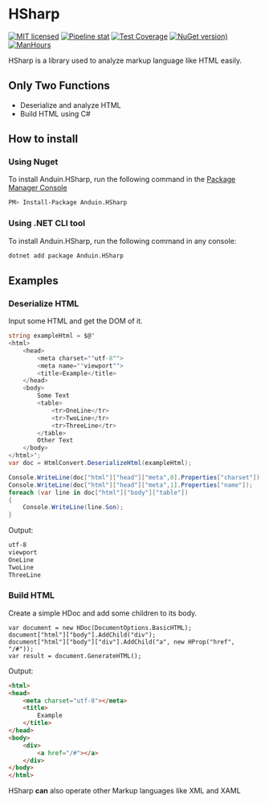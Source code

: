 # HSharp

[![MIT licensed](https://img.shields.io/badge/license-MIT-blue.svg)](https://gitlab.aiursoft.cn/anduin/hsharp/-/blob/master/LICENSE)
[![Pipeline stat](https://gitlab.aiursoft.cn/anduin/hsharp/badges/master/pipeline.svg)](https://gitlab.aiursoft.cn/anduin/hsharp/-/pipelines)
[![Test Coverage](https://gitlab.aiursoft.cn/anduin/hsharp/badges/master/coverage.svg)](https://gitlab.aiursoft.cn/anduin/hsharp/-/pipelines)
[![NuGet version)](https://img.shields.io/nuget/v/Anduin.HSharp.svg)](https://www.nuget.org/packages/Anduin.HSharp/)
[![ManHours](https://manhours.aiursoft.cn/r/gitlab.aiursoft.cn/anduin/hsharp.svg)](https://gitlab.aiursoft.cn/anduin/hsharp/-/commits/master?ref_type=heads)

HSharp is a library used to analyze markup language like HTML easily.

## Only Two Functions

* Deserialize and analyze HTML
* Build HTML using C#

## How to install

### Using Nuget

To install Anduin.HSharp, run the following command in the [Package Manager Console](https://docs.nuget.org/docs/start-here/using-the-package-manager-console)

````bash
PM> Install-Package Anduin.HSharp
````

### Using .NET CLI tool

To install Anduin.HSharp, run the following command in any console:

````bash
dotnet add package Anduin.HSharp
````

## Examples

### Deserialize HTML

Input some HTML and get the DOM of it.

````csharp
string exampleHtml = $@"
<html>
    <head>
        <meta charset=""utf-8"">
        <meta name=""viewport"">
        <title>Example</title>
    </head>
    <body>
        Some Text
        <table>
            <tr>OneLine</tr>
            <tr>TwoLine</tr>
            <tr>ThreeLine</tr>
        </table>
        Other Text
    </body>
</html>";
var doc = HtmlConvert.DeserializeHtml(exampleHtml);

Console.WriteLine(doc["html"]["head"]["meta",0].Properties["charset"]);
Console.WriteLine(doc["html"]["head"]["meta",1].Properties["name"]);
foreach (var line in doc["html"]["body"]["table"])
{
    Console.WriteLine(line.Son);
}
````

Output:

````html
utf-8
viewport
OneLine
TwoLine
ThreeLine
````

### Build HTML

Create a simple HDoc and add some children to its body.

````CSharp
var document = new HDoc(DocumentOptions.BasicHTML);
document["html"]["body"].AddChild("div");
document["html"]["body"]["div"].AddChild("a", new HProp("href", "/#"));
var result = document.GenerateHTML();
````

Output:

````html
<html>
<head>
    <meta charset="utf-8"></meta>
    <title>
        Example
    </title>
</head>
<body>
    <div>
        <a href="/#"></a>
    </div>
</body>
</html>
````

HSharp **can** also operate other Markup languages like XML and XAML
